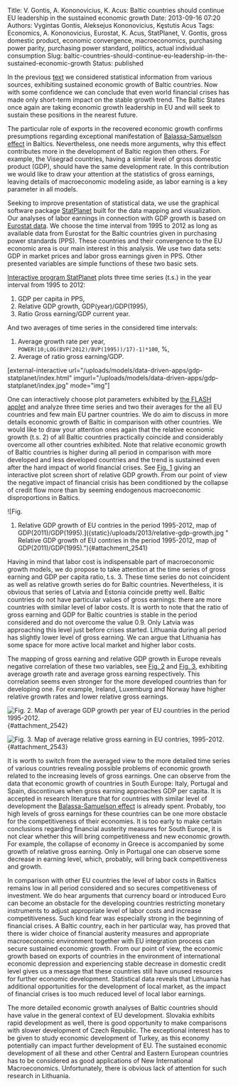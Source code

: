 Title: V. Gontis, A. Kononovicius, K. Acus: Baltic countries should continue EU leadership in the sustained economic growth
Date: 2013-09-16 07:20
Authors: Vygintas Gontis, Aleksejus Kononovicius, Kęstutis Acus
Tags: Economics, A. Kononovicius, Eurostat, K. Acus, StatPlanet, V. Gontis, gross domestic product, economic convergence, macroeconomics, purchasing power parity, purchasing power standard, politics, actual individual consumption
Slug: baltic-countries-should-continue-eu-leadership-in-the-sustained-economic-growth
Status: published

In the
previous
[text]({filename}/articles/2013/economies-baltic-countries-catching-overcoming-visegrad-group.md)
we considered statistical information from various sources, exhibiting
sustained economic growth of Baltic countries. Now with some confidence
we can conclude that even world financial crises has made only
short-term impact on the stable growth trend. The Baltic States once
again are taking economic growth leadership in EU and will seek to
sustain these positions in the nearest future.

The particular role of exports in the recovered economic growth confirms
presumptions regarding exceptional manifestation of [Balassa-Samuelson
effect](https://en.wikipedia.org/wiki/Balassa%E2%80%93Samuelson_effect "Read about Balassa-Samuelson effect on Wikipedia")
in Baltics. Nevertheless, one needs more arguments, why this effect
contributes more in the development of Baltic region then others. For
example, the Visegrad countries, having a similar level of gross
domestic product (GDP), should have the same development rate. In this
contribution we would like to draw your attention at the statistics of
gross earnings, leaving details of macroeconomic modeling aside, as
labor earning is a key parameter in all models.  
<!--more-->

Seeking to improve presentation of statistical data, we use the
graphical software package
[StatPlanet](https://www.statsilk.com/software/statplanet) built for the
data mapping and visualization. Our analyses of labor earnings in
connection with GDP growth is based on [Eurostat
data](https://epp.eurostat.ec.europa.eu/portal/page/portal/eurostat/home).
We choose the time interval from 1995 to 2012 as long as available data
from Eurostat for the Baltic countries given in purchasing power
standards (PPS). These countries and their convergence to the EU
economic area is our main interest in this analysis. We use two data
sets: GDP in market prices and labor gross earnings given in PPS. Other
presented variables are simple functions of these two basic sets.

[Interactive program
StatPlanet]({static}/uploads/models/data-driven-apps/gdp-statplanet/index.html)
plots three time series (t.s.) in the year interval from 1995 to 2012:

1.  GDP per capita in PPS,
2.  Relative GDP growth, GDP(year)/GDP(1995),
3.  Ratio Gross earning/GDP current year.

And two averages of time series in the considered time intervals:

1.  Average growth rate per year,
    `POWER(10;LOG(BVP(2012)/BVP(1995))/17)-1)*100`, %,
2.  Average of ratio gross earning/GDP.

[external-interactive
url="/uploads/models/data-driven-apps/gdp-statplanet/index.html"
imgurl="/uploads/models/data-driven-apps/gdp-statplanet/index.jpg"
mode="img"]

One can interactively choose plot parameters exhibited by [the FLASH
applet]({static}/uploads/models/data-driven-apps/gdp-statplanet/index.html) and analyze
three time series and two their averages for the all EU countries and
few main EU partner countries. We do aim to discuss in more details
economic growth of Baltic in comparison with other countries. We would
like to draw your attention ones again that the relative economic growth
(t.s. 2) of all Baltic countries practically coincide and considerably
overcome all other countries exhibited. Note that relative economic
growth of Baltic countries is higher during all period in comparison
with more developed and less developed countries and the trend is
sustained even after the hard impact of world financial crises. See
[Fig. 1](#attachment_2541) giving an interactive plot screen short of
relative GDP growth. From our point of view the negative impact of
financial crisis has been conditioned by the collapse of credit flow
more than by seeming endogenous macroeconomic disproportions in Baltics.

![Fig.
1. Relative GDP growth of EU contries in the period 1995-2012, map of
GDP(2011)/GDP(1995).]({static}/uploads/2013/relative-gdp-growth.jpg "
Relative GDP growth of EU contries in the period 1995-2012, map
of GDP(2011)/GDP(1995)."){#attachment_2541} 

Having in mind that labor cost is indispensable part of macroeconomic
growth models, we do propose to take attention at the time series of
gross earning and GDP per capita ratio, t.s. 3. These time series do not
coincident as well as relative growth series do for Baltic countries.
Nevertheless, it is obvious that series of Latvia and Estonia coincide
pretty well. Baltic countries do not have particular values of gross
earnings: there are more countries with similar level of labor costs. It
is worth to note that the ratio of gross earning and GDP for Baltic
countries is stable in the period considered and do not overcome the
value 0.9. Only Latvia was approaching this level just before crises
started. Lithuania during all period has slightly lower level of gross
earning. We can argue that Lithuania has some space for more active
local market and higher labor costs.

The mapping of gross earning and relative GDP growth in Europe reveals
negative correlation of these two variables, see [Fig.
2](#attachment_2542) and [Fig. 3](#attachment_2543), exhibiting average
growth rate and average gross earning respectively. This correlation
seems even stronger for the more developed countries than for developing
one. For example, Ireland, Luxemburg and Norway have higher relative
growth rates and lower relative gross earnings.

![Fig.
2. Map of average GDP growth per year of EU countries in the period
1995-2012.]({static}/uploads/2013/eu-gdp-growth.jpg "
Map of average GDP growth per year of EU countries in the period
1995-2012."){#attachment_2542} 

![Fig.
3. Map of average relative gross earning in EU contries,
1995-2012.]({static}/uploads/2013/mean-relative-wage.jpg "
Map of average relative gross earning in EU contries,
1995-2012."){#attachment_2543} 

It is worth to switch from the averaged view to the more detailed time
series of various countries revealing possible problems of economic
growth related to the increasing levels of gross earnings. One can
observe from the data that economic growth of countries in South Europe:
Italy, Portugal and Spain, discontinues when gross earning approaches
GDP per capita. It is accepted in research literature that for countries
with similar level of development the [Balassa-Samuelson
effect](https://en.wikipedia.org/wiki/Balassa%E2%80%93Samuelson_effect "Read about Balassa-Samuelson effect on Wikipedia")
is already spent. Probably, too high levels of gross earnings for these
countries can be one more obstacle for the competitiveness of their
economies. It is too early to make certain conclusions regarding
financial austerity measures for South Europe, it is not clear whether
this will bring competitiveness and new economic growth. For example,
the collapse of economy in Greece is accompanied by some growth of
relative gross earning. Only in Portugal one can observe some decrease
in earning level, which, probably, will bring back competitiveness and
growth.

In comparison with other EU countries the level of labor costs in
Baltics remains low in all period considered and so secures
competitiveness of investment. We do hear arguments that currency board
or introduced Euro can become an obstacle for the developing countries
restricting monetary instruments to adjust appropriate level of labor
costs and increase competitiveness. Such kind fear was especially strong
in the beginning of financial crises. A Baltic country, each in her
particular way, has proved that there is wider choice of financial
austerity measures and appropriate macroeconomic environment together
with EU integration process can secure sustained economic growth. From
our point of view, the economic growth based on exports of countries in
the environment of international economic depression and experiencing
stable decrease in domestic credit level gives us a message that these
countries still have unused resources for further economic development.
Statistical data reveals that Lithuania has additional opportunities for
the development of local market, as the impact of financial crises is
too much reduced level of local labor earnings.

The more detailed economic growth analyses of Baltic countries should
have value in the general context of EU development. Slovakia exhibits
rapid development as well, there is good opportunity to make comparisons
with slower development of Czech Republic. The exceptional interest has
to be given to study economic development of Turkey, as this economy
potentially can impact further development of EU. The sustained economic
development of all these and other Central and Eastern European
countries has to be considered as good applications of New International
Macroeconomics. Unfortunately, there is obvious lack of attention for
such research in Lithuania.
